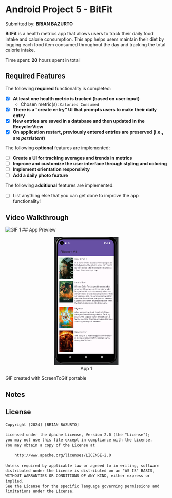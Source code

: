 # Android Project 5 - BitFit

Submitted by: **BRIAN BAZURTO**

**BitFit** is a health metrics app that allows users to track their daily food intake and calorie consumption. This app helps users maintain their diet by logging each food item consumed throughout the day and tracking the total calorie intake.

Time spent: **20** hours spent in total

## Required Features

The following **required** functionality is completed:

- [x] **At least one health metric is tracked (based on user input)**
  - Chosen metric(s): `Calories Consumed`
- [x] **There is a "create entry" UI that prompts users to make their daily entry**
- [x] **New entries are saved in a database and then updated in the RecyclerView**
- [x] **On application restart, previously entered entries are preserved (i.e., are *persistent*)**

The following **optional** features are implemented:

- [ ] **Create a UI for tracking averages and trends in metrics**
- [ ] **Improve and customize the user interface through styling and coloring**
- [ ] **Implement orientation responsivity**
- [ ] **Add a daily photo feature**

The following **additional** features are implemented:

- [ ] List anything else that you can get done to improve the app functionality!

## Video Walkthrough

 <img src="https://github.com/ba-00001/bitfit_v1_android_app/blob/master/BITFIT_V2_ANDROID_APP_GIF.gif"   width="275px" alt="GIF 1">
## App Preview

<!-- Single row of images with names -->
<div align="center">
  <figure>
    <img src="https://github.com/ba-00001/bitfit_v1_android_app/blob/master/BITFIT_V2_ANDROID_APP_IMAGE1.png" width="200" alt="Image 1">
    <figcaption> App 1</figcaption>
  </figure>
    </div>


<!-- Replace this with whatever GIF tool you used! -->
GIF created with ScreenToGif portable
<!-- Recommended tools: [Kap](https://getkap.co/) for macOS [ScreenToGif](https://www.screentogif.com/) for Windows [peek](https://github.com/phw/peek) for Linux. -->

## Notes
<!-- Describe any challenges encountered while building the app. -->

## License

    Copyright [2024] [BRIAN BAZURTO]

    Licensed under the Apache License, Version 2.0 (the "License");
    you may not use this file except in compliance with the License.
    You may obtain a copy of the License at

        http://www.apache.org/licenses/LICENSE-2.0

    Unless required by applicable law or agreed to in writing, software
    distributed under the License is distributed on an "AS IS" BASIS,
    WITHOUT WARRANTIES OR CONDITIONS OF ANY KIND, either express or implied.
    See the License for the specific language governing permissions and
    limitations under the License.


